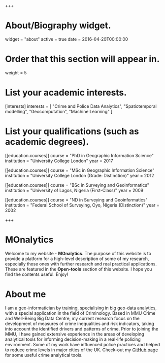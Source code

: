 +++
# About/Biography widget.
widget = "about"
active = true
date = 2016-04-20T00:00:00

# Order that this section will appear in.
weight = 5

# List your academic interests.
[interests]
  interests = [
    "Crime and Police Data Analytics",
    "Spatiotemporal modelling",
    "Geocomputation",
    "Machine Learning"
  ]

# List your qualifications (such as academic degrees).
[[education.courses]]
  course = "PhD in Geographic Information Science"
  institution = "University College London"
  year = 2017

[[education.courses]]
  course = "MSc in Geographic Information Science"
  institution = "University College London (Grade: Distinction)"
  year = 2012

[[education.courses]]
  course = "BSc in Surveying and Geoinformatics"
  institution = "University of Lagos, Nigeria (First-Class)"
  year = 2009

[[education.courses]]
  course = "ND in Surveying and Geoinformatics"
  institution = "Federal School of Surveying, Oyo, Nigeria (Distinction)"
  year = 2002
 
+++

# MOnalytics

Welcome to my website - **MOnalytics**. The purpose of this website is to provide a platform for a high-level description of some of my research, especially those ones with further research and real practical applications. These are featured in the **Open-tools** section of this website. I hope you find the contents useful. Enjoy!

# About me

I am a geo-informatician by training, specialising in big geo-data analytics, with a special application in the field of Criminology. Based in MMU Crime and Well-Being Big Data Centre, my current research focus on the development of measures of crime inequalities and risk indicators, taking into account the identified drivers and patterns of crime. Prior to joining the MMU, I have gained extensive experience in the areas of developing analytical tools for informing decision-making in a real-life policing environment. Some of my work have influenced police practices and helped to reduce crime levels in major cities of the UK. Check-out my [GitHub page](https://github.com/MAnalytics) for some useful crime analytical tools. 
